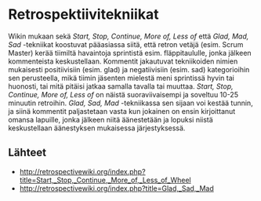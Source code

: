 # Retrospektiivitekniikat

Wikin mukaan sekä *Start, Stop, Continue, More of, Less of* että *Glad, Mad, Sad* -tekniikat koostuvat pääasiassa siitä, että retron vetäjä (esim. Scrum Master) kerää tiimiltä havaintoja sprintistä esim. fläppitaululle, jonka jälkeen kommenteista keskustellaan. Kommentit jakautuvat tekniikoiden nimien mukaisesti positiivisiin (esim. glad) ja negatiivisiin (esim. sad) kategorioihin sen perusteella, mikä tiimin jäsenten mielestä meni sprintissä hyvin tai huonosti, tai mitä pitäisi jatkaa samalla tavalla tai muuttaa. *Start, Stop, Continue, More of, Less of* on näistä suoraviivaisempi ja soveltuu 10-25 minuutin retroihin. *Glad, Sad, Mad* -tekniikassa sen sijaan voi kestää tunnin, ja siinä kommentit paljastetaan vasta kun jokainen on ensin kirjoittanut omansa lapuille, jonka jälkeen niitä äänestetään ja lopuksi niistä keskustellaan äänestyksen mukaisessa järjestyksessä.

## Lähteet
* http://retrospectivewiki.org/index.php?title=Start,_Stop,_Continue,_More_of,_Less_of_Wheel
* http://retrospectivewiki.org/index.php?title=Glad,_Sad,_Mad

